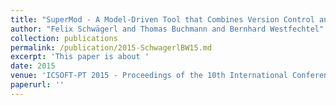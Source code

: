```yaml
---
title: "SuperMod - A Model-Driven Tool that Combines Version Control and Software Product Line Engineering"
author: "Felix Schwägerl and Thomas Buchmann and Bernhard Westfechtel"
collection: publications
permalink: /publication/2015-SchwagerlBW15.md
excerpt: 'This paper is about '
date: 2015
venue: 'ICSOFT-PT 2015 - Proceedings of the 10th International Conference on Software Paradigm Trends, Colmar, Alsace, France, 20-22 July, 2015'
paperurl: ''
---
```

